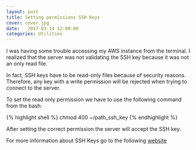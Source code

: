 ```yaml
---
layout: post
title: Setting permissions SSH Keys
cover: cover.jpg
date:   2017-03-14 12:00:00
categories: Utilities
---
```


I was having some trouble accessing my AWS instance from the terminal. I realized that the server was not validating the SSH key because it was not an only read file.  

In fact, SSH keys have to be read-only files because of security reasons. Therefore, any key with a write permission will be rejected when trying to connect to the server.  

To set the read only permission we have to use the following command from the bash:

{% highlight shell %}
chmod 400 ~/path_ssh_key
{% endhighlight %}  

After setting the correct permission the server will accept the SSH key.


For more information about SSH Keys go to the following [website](http://bodhizazen.net/Tutorials/SSH_keys)